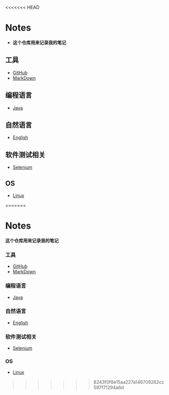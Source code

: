 <<<<<<< HEAD
# Notes

- **这个仓库用来记录我的笔记**

## 工具

- [GitHub](./github/)
- [MarkDown](./Markdown/)

## 编程语言

- [Java](./Java/Java.md)

## 自然语言

- [English](./English/colloquial/colloquial.md)

## 软件测试相关

- [Selenium](./selenium/)

## OS

- [Linux](./linux/)
 


=======
# Notes

**这个仓库用来记录我的笔记**

### 工具

- [GitHub](./github/)
- [MarkDown](./Markdown/)

### 编程语言

- [Java](./Java/Java.md)

### 自然语言

- [English](./English/colloquial/colloquial.md)

### 软件测试相关

- [Selenium](./selenium/)

### OS

- [Linux](./linux/)
 

>>>>>>> 8243f0f8e15aa227a146709262cc597f71294a6d
